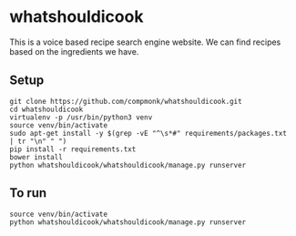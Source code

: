 # whatshouldicook

This is a voice based recipe search engine website. We can find recipes based on the ingredients we have.

## Setup
```
git clone https://github.com/compmonk/whatshouldicook.git
cd whatshouldicook
virtualenv -p /usr/bin/python3 venv
source venv/bin/activate
sudo apt-get install -y $(grep -vE "^\s*#" requirements/packages.txt  | tr "\n" " ")
pip install -r requirements.txt
bower install
python whatshouldicook/whatshouldicook/manage.py runserver
```



## To run
```
source venv/bin/activate
python whatshouldicook/whatshouldicook/manage.py runserver
```
